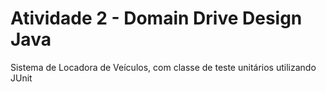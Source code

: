 # Atividade 2 - Domain Drive Design Java
Sistema de Locadora de Veículos, com classe de teste unitários utilizando JUnit
